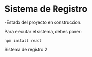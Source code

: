 <H1> Sistema de Registro </H1>

-Estado del proyecto en construccion. 

Para ejecutar el sistema, debes poner:

```npm install react```

Sistema de registro 2

